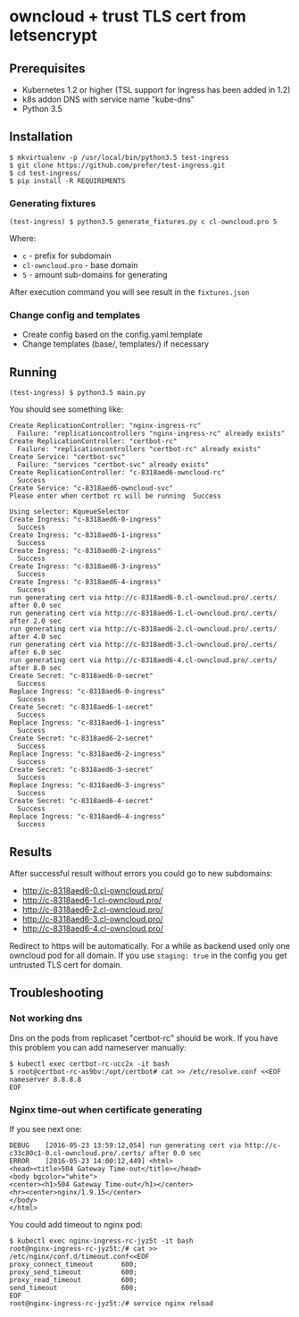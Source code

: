# owncloud + trust TLS cert from letsencrypt 

## Prerequisites
* Kubernetes 1.2 or higher (TSL support for Ingress has been added in 1.2)
* k8s addon DNS with service name "kube-dns"
* Python 3.5

## Installation

```
$ mkvirtualenv -p /usr/local/bin/python3.5 test-ingress
$ git clone https://github.com/prefer/test-ingress.git
$ cd test-ingress/
$ pip install -R REQUIREMENTS
```

### Generating fixtures

```
(test-ingress) $ python3.5 generate_fixtures.py c cl-owncloud.pro 5
```
Where:
* `c` - prefix for subdomain
* `cl-owncloud.pro` - base domain
* `5` - amount sub-domains for generating

After execution command you will see result in the `fixtures.json`

### Change config and templates

* Create config based on the config.yaml.template
* Change templates (base/, templates/) if necessary

## Running 

```
(test-ingress) $ python3.5 main.py
```

You should see something like:
```
Create ReplicationController: "nginx-ingress-rc"
  Failure: "replicationcontrollers "nginx-ingress-rc" already exists"
Create ReplicationController: "certbot-rc"
  Failure: "replicationcontrollers "certbot-rc" already exists"
Create Service: "certbot-svc"
  Failure: "services "certbot-svc" already exists"
Create ReplicationController: "c-8318aed6-owncloud-rc"
  Success
Create Service: "c-8318aed6-owncloud-svc"
Please enter when certbot rc will be running  Success

Using selector: KqueueSelector
Create Ingress: "c-8318aed6-0-ingress"
  Success
Create Ingress: "c-8318aed6-1-ingress"
  Success
Create Ingress: "c-8318aed6-2-ingress"
  Success
Create Ingress: "c-8318aed6-3-ingress"
  Success
Create Ingress: "c-8318aed6-4-ingress"
  Success
run generating cert via http://c-8318aed6-0.cl-owncloud.pro/.certs/ after 0.0 sec
run generating cert via http://c-8318aed6-1.cl-owncloud.pro/.certs/ after 2.0 sec
run generating cert via http://c-8318aed6-2.cl-owncloud.pro/.certs/ after 4.0 sec
run generating cert via http://c-8318aed6-3.cl-owncloud.pro/.certs/ after 6.0 sec
run generating cert via http://c-8318aed6-4.cl-owncloud.pro/.certs/ after 8.0 sec
Create Secret: "c-8318aed6-0-secret"
  Success
Replace Ingress: "c-8318aed6-0-ingress"
  Success
Create Secret: "c-8318aed6-1-secret"
  Success
Replace Ingress: "c-8318aed6-1-ingress"
  Success
Create Secret: "c-8318aed6-2-secret"
  Success
Replace Ingress: "c-8318aed6-2-ingress"
  Success
Create Secret: "c-8318aed6-3-secret"
  Success
Replace Ingress: "c-8318aed6-3-ingress"
  Success
Create Secret: "c-8318aed6-4-secret"
  Success
Replace Ingress: "c-8318aed6-4-ingress"
  Success
```

## Results

After successful result without errors you could go to new subdomains:

* http://c-8318aed6-0.cl-owncloud.pro/
* http://c-8318aed6-1.cl-owncloud.pro/
* http://c-8318aed6-2.cl-owncloud.pro/
* http://c-8318aed6-3.cl-owncloud.pro/
* http://c-8318aed6-4.cl-owncloud.pro/

Redirect to https will be automatically.
For a while as backend used only one owncloud pod for all domain.
If you use `staging: true` in the config you get untrusted TLS cert for domain.


## Troubleshooting

### Not working dns
Dns on the pods from replicaset "certbot-rc" should be work. If you have this problem you can add nameserver manually:
```
$ kubectl exec certbot-rc-ucc2x -it bash
$ root@certbot-rc-as9bv:/opt/certbot# cat >> /etc/resolve.conf <<EOF
nameserver 8.8.8.8
EOF
```

### Nginx time-out when certificate generating

If you see next one:
```
DEBUG    [2016-05-23 13:59:12,054] run generating cert via http://c-c33c80c1-0.cl-owncloud.pro/.certs/ after 0.0 sec
ERROR    [2016-05-23 14:00:12,449] <html>
<head><title>504 Gateway Time-out</title></head>
<body bgcolor="white">
<center><h1>504 Gateway Time-out</h1></center>
<hr><center>nginx/1.9.15</center>
</body>
</html>
```

You could add timeout to nginx pod:
```
$ kubectl exec nginx-ingress-rc-jyz5t -it bash
root@nginx-ingress-rc-jyz5t:/# cat >> /etc/nginx/conf.d/timeout.conf<<EOF
proxy_connect_timeout       600;
proxy_send_timeout          600;
proxy_read_timeout          600;
send_timeout                600;
EOF
root@nginx-ingress-rc-jyz5t:/# service nginx reload 
```

